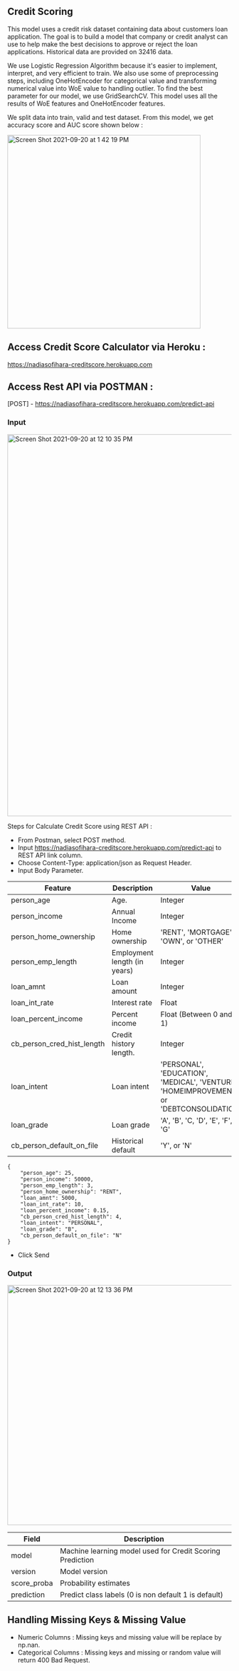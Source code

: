 ## Credit Scoring
This model uses a credit risk dataset containing data about customers loan application. The goal is to build a model that company or credit analyst can use to help make the best decisions to approve or reject the loan applications. Historical data are provided on 32416 data.

We use Logistic Regression Algorithm because it's easier to implement, interpret, and very efficient to train. We also use some of preprocessing steps, including OneHotEncoder for categorical value and transforming numerical value into WoE value to handling outlier. To find the best parameter for our model, we use GridSearchCV. This model uses all the results of WoE features and OneHotEncoder features.

We split data into train, valid and test dataset. From this model, we get accuracy score and AUC score shown below :

<img width="434" alt="Screen Shot 2021-09-20 at 1 42 19 PM" src="https://user-images.githubusercontent.com/90818060/133964604-cec13be5-5cb3-4f32-8a70-5fe78367a868.png">

## Access Credit Score Calculator via Heroku :
https://nadiasofihara-creditscore.herokuapp.com

## Access Rest API via POSTMAN :
[POST] - https://nadiasofihara-creditscore.herokuapp.com/predict-api

### Input
<img width="856" alt="Screen Shot 2021-09-20 at 12 10 35 PM" src="https://user-images.githubusercontent.com/90818060/133959180-c21b9d0b-cac5-4b3f-b497-fc3d787becf2.png">

Steps for Calculate Credit Score using REST API :
- From Postman, select POST method.
- Input https://nadiasofihara-creditscore.herokuapp.com/predict-api to REST API link column.
- Choose Content-Type: application/json as Request Header.
- Input Body Parameter.

Feature | Description | Value 
------|-------------|-------
person_age | Age. | Integer 
person_income | Annual Income | Integer 
person_home_ownership | Home ownership | 'RENT', 'MORTGAGE', 'OWN', or 'OTHER'
person_emp_length | Employment length (in years) | Integer 
loan_amnt | Loan amount | Integer 
loan_int_rate | Interest rate | Float 
loan_percent_income | Percent income | Float (Between 0 and 1)
cb_person_cred_hist_length | Credit history length. | Integer 
loan_intent | Loan intent | 'PERSONAL', 'EDUCATION', 'MEDICAL', 'VENTURE', 'HOMEIMPROVEMENT', or 'DEBTCONSOLIDATION' 
loan_grade | Loan grade | 'A', 'B', 'C, 'D', 'E', 'F', or 'G' 
cb_person_default_on_file | Historical default | 'Y', or 'N' 

```
{
    "person_age": 25,
    "person_income": 50000,
    "person_emp_length": 3,
    "person_home_ownership": "RENT",
    "loan_amnt": 5000,
    "loan_int_rate": 10,
    "loan_percent_income": 0.15,
    "cb_person_cred_hist_length": 4,
    "loan_intent": "PERSONAL",
    "loan_grade": "B",
    "cb_person_default_on_file": "N"
}
```
- Click Send


### Output
<img width="538" alt="Screen Shot 2021-09-20 at 12 13 36 PM" src="https://user-images.githubusercontent.com/90818060/133960175-2274ec84-d259-4eeb-bcd8-9202e2fc8ed9.png">

Field | Description
------|------------
model | Machine learning model used for Credit Scoring Prediction
version | Model version
score_proba | Probability estimates
prediction | Predict class labels (0 is non default 1 is default)

## Handling Missing Keys & Missing Value
- Numeric Columns : Missing keys and missing value will be replace by np.nan.
- Categorical Columns : Missing keys and missing or random value will return 400 Bad Request.
